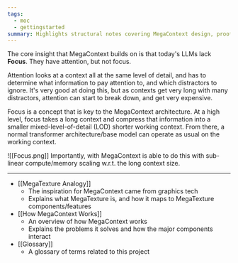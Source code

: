 ```yaml
---
tags:
  - moc
  - gettingstarted
summary: Highlights structural notes covering MegaContext design, proof-of-concept interfaces, runtime loop, and scope constraints.
---
```

The core insight that MegaContext builds on is that today's LLMs lack **Focus**.  They have attention, but not focus.  

Attention looks at a context all at the same level of detail, and has to determine what information to pay attention to, and which distractors to ignore.  It's very good at doing this, but as contexts get very long with many distractors, attention can start to break down, and get very expensive.

Focus is a concept that is key to the MegaContext architecture.  At a high level, focus takes a long context and compress that information into a smaller mixed-level-of-detail (LOD) shorter working context.  From there, a normal transformer architecture/base model can operate as usual on the working context.

![[Focus.png]]
Importantly, with MegaContext is able to do this with sub-linear compute/memory scaling w.r.t. the long context size. 

---

- [[MegaTexture Analogy]]
    - The inspiration for MegaContext came from graphics tech
    - Explains what MegaTexture is, and how it maps to MegaTexture components/features
- [[How MegaContext Works]]
    - An overview of how MegaContext works
    - Explains the problems it solves and how the major components interact
- [[Glossary]]
    - A glossary of terms related to this project

